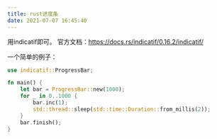 ```yaml
---
title: rust进度条
date: 2021-07-07 16:45:40
---
```


用indicatif即可。
官方文档：<https://docs.rs/indicatif/0.16.2/indicatif/>

一个简单的例子：
```rust
use indicatif::ProgressBar;

fn main() {
    let bar = ProgressBar::new(1000);
    for _ in 0..1000 {
        bar.inc(1);
        std::thread::sleep(std::time::Duration::from_millis(2));
    }
    bar.finish();
}
```
